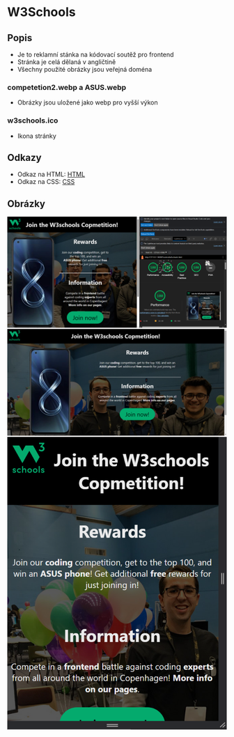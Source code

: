 # **W3Schools**

## Popis
- Je to reklamní stánka na kódovací soutěž pro frontend
- Stránka je celá dělaná v angličtině
- Všechny použité obrázky jsou veřejná doména

### competetion2.webp a ASUS.webp
- Obrázky jsou uložené jako webp pro vyšší výkon

### w3schools.ico
- Ikona stránky

## Odkazy
- Odkaz na HTML: [HTML](https://github.com/Karel63/HtmlAndCSSWorks/blob/main/w3schools/w3schools.html)
- Odkaz na CSS: [CSS](https://github.com/Karel63/HtmlAndCSSWorks/blob/main/w3schools/w3schools.css)

## Obrázky
![lighthouse](https://github.com/Karel63/HtmlAndCSSWorks/blob/main/w3schools/pictures/lighthouse.png)
![desktop](https://github.com/Karel63/HtmlAndCSSWorks/blob/main/w3schools/pictures/desktop.png)
![mobile](https://github.com/Karel63/HtmlAndCSSWorks/blob/main/w3schools/pictures/mobile.png)
